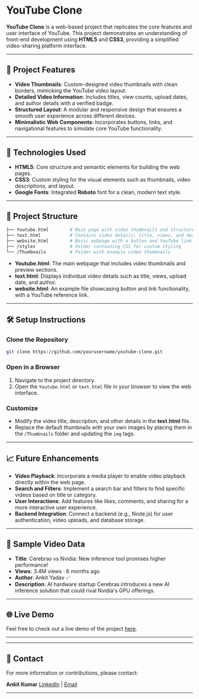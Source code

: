 
# **YouTube Clone**

**YouTube Clone** is a web-based project that replicates the core features and user interface of YouTube. This project demonstrates an understanding of front-end development using **HTML5** and **CSS3**, providing a simplified video-sharing platform interface.

---

## **🎯 Project Features**

- **Video Thumbnails**: Custom-designed video thumbnails with clean borders, mimicking the YouTube video layout.
- **Detailed Video Information**: Includes titles, view counts, upload dates, and author details with a verified badge.
- **Structured Layout**: A modular and responsive design that ensures a smooth user experience across different devices.
- **Minimalistic Web Components**: Incorporates buttons, links, and navigational features to simulate core YouTube functionality.

---

## **🚀 Technologies Used**

- **HTML5**: Core structure and semantic elements for building the web pages.
- **CSS3**: Custom styling for the visual elements such as thumbnails, video descriptions, and layout.
- **Google Fonts**: Integrated **Roboto** font for a clean, modern text style.

---

## **📂 Project Structure**

```bash
├── Youtube.html        # Main page with video thumbnails and structure
├── text.html           # Contains video details: title, views, and description
├── website.html        # Basic webpage with a button and YouTube link for demonstration
├── /styles             # Folder containing CSS for custom styling
└── /Thumbnails         # Folder with example video thumbnails
```

- **Youtube.html**: The main webpage that includes video thumbnails and preview sections.
- **text.html**: Displays individual video details such as title, views, upload date, and author.
- **website.html**: An example file showcasing button and link functionality, with a YouTube reference link.

---

## **🛠️ Setup Instructions**

### **Clone the Repository**

```bash
git clone https://github.com/yourusername/youtube-clone.git
```

### **Open in a Browser**

1. Navigate to the project directory.
2. Open the `Youtube.html` or `text.html` file in your browser to view the web interface.

### **Customize**

- Modify the video title, description, and other details in the **text.html** file.
- Replace the default thumbnails with your own images by placing them in the `/Thumbnails` folder and updating the `img` tags.

---

## **📈 Future Enhancements**

- **Video Playback**: Incorporate a media player to enable video playback directly within the web page.
- **Search and Filters**: Implement a search bar and filters to find specific videos based on title or category.
- **User Interactions**: Add features like likes, comments, and sharing for a more interactive user experience.
- **Backend Integration**: Connect a backend (e.g., Node.js) for user authentication, video uploads, and database storage.

---

## **📑 Sample Video Data**

- **Title**: Cerebras vs Nvidia: New inference tool promises higher performance!
- **Views**: 3.4M views · 6 months ago
- **Author**: Ankit Yadav ✅
- **Description**: AI hardware startup Cerebras introduces a new AI inference solution that could rival Nvidia's GPU offerings.

---

## **🌐 Live Demo**

Feel free to check out a live demo of the project [here](http://www.youtube.com).

---



---

## **💼 Contact**

For more information or contributions, please contact:

**Ankit Kumar**
[LinkedIn](#https://www.linkedin.com/in/ankit-kumar-553b4a1b5/) | [Email](mailto:kumarankit050412@gmail.com)

---
